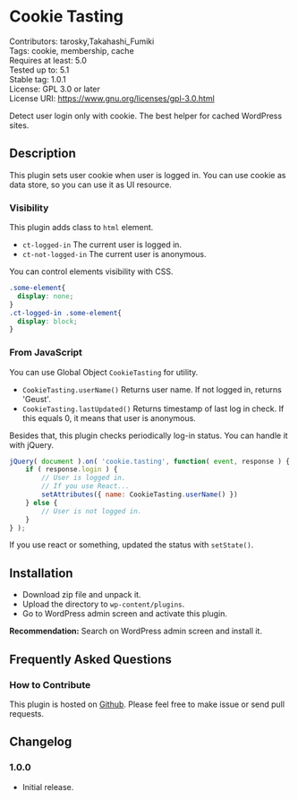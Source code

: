 # Cookie Tasting

Contributors: tarosky,Takahashi_Fumiki  
Tags: cookie, membership, cache  
Requires at least: 5.0  
Tested up to: 5.1  
Stable tag: 1.0.1  
License: GPL 3.0 or later  
License URI: https://www.gnu.org/licenses/gpl-3.0.html

Detect user login only with cookie. The best helper for cached WordPress sites.

## Description

This plugin sets user cookie when user is logged in.
You can use cookie as data store,
so you can use it as UI resource.

### Visibility

This plugin adds class to `html` element.

- `ct-logged-in` The current user is logged in.
- `ct-not-logged-in` The current user is anonymous.

You can control elements visibility with CSS.

```css
.some-element{
  display: none;
}
.ct-logged-in .some-element{
  display: block;
}
```

### From JavaScript

You can use Global Object `CookieTasting` for utility.

- `CookieTasting.userName()` Returns user name. If not logged in, returns 'Geust'.
- `CookieTasting.lastUpdated()` Returns timestamp of last log in check. If this equals 0, it means that user is anonymous.

Besides that, this plugin checks periodically log-in status.
You can handle it with jQuery.

```js
jQuery( document ).on( 'cookie.tasting', function( event, response ) {
	if ( response.login ) {
	    // User is logged in.
	    // If you use React...
	    setAttributes({ name: CookieTasting.userName() })
	} else {
	    // User is not logged in.
	}
} );
```

If you use react or something, updated the status with `setState()`.

## Installation

* Download zip file and unpack it.
* Upload the directory to `wp-content/plugins`.
* Go to WordPress admin screen and activate this plugin.

**Recommendation:** Search on WordPress admin screen and install it.

## Frequently Asked Questions

### How to Contribute

This plugin is hosted on [Github](https://github.com/tarosky/cookie-tasting).
Please feel free to make issue or send pull requests.

## Changelog

### 1.0.0

* Initial release.